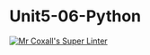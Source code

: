 # Unit5-06-Python
[![Mr Coxall's Super Linter](https://github.com/ICS3U-Programming-LiaD/Unit5-06-Python/workflows/Mr%20Coxall's%20Super%20Linter/badge.svg)](https://github.com/ICS3U-Programming-LiaD/Unit5-06-Python/actions/)
